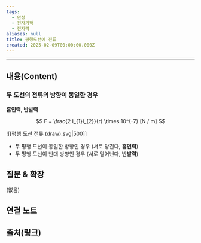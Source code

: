 ```yaml
---
tags:
  - 완성
  - 전자기학
  - 전자력
aliases: null
title: 평행도선에 전류
created: 2025-02-09T00:00:00.000Z
---
```



---

## 내용(Content)

### 두 도선의 전류의 방향이 동일한 경우

**흡인력, 반발력**

$$
F = \frac{2 I_{1}I_{2}}{r} \times 10^{-7} [N / m]
$$

![[평행 도선 전류 (draw).svg|500]]

- 두 평행 도선이 동일한 방향인 경우 (서로 당긴다, **흡인력**)
- 두 평행 도선이 반대 방향인 경우 (서로 밀어낸다, **반발력**)


## 질문 & 확장

(없음)

## 연결 노트

## 출처(링크)





